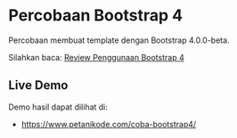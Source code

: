 # Percobaan Bootstrap 4

Percobaan membuat template dengan Bootstrap 4.0.0-beta.

Silahkan baca: [Review Penggunaan Bootstrap 4](https://www.petanikode.com/bootstrap4)

## Live Demo

Demo hasil dapat dilihat di:

- https://www.petanikode.com/coba-bootstrap4/